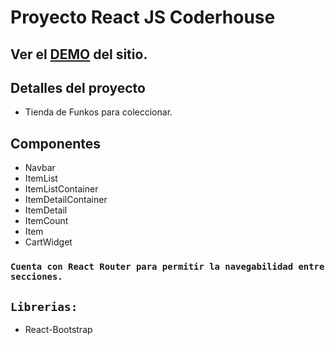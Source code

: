 # Proyecto React JS Coderhouse

## Ver el [DEMO](https://fdev-coderhouse-reactjs.netlify.app/) del sitio.

## Detalles del proyecto
- Tienda de Funkos para coleccionar.

## Componentes
- Navbar
- ItemList
- ItemListContainer
- ItemDetailContainer
- ItemDetail
- ItemCount
- Item
- CartWidget

### `Cuenta con React Router para permitir la navegabilidad entre secciones.`

## `Librerias:`

- React-Bootstrap